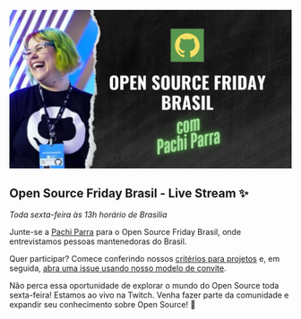 ![](https://raw.githubusercontent.com/githubevents/open-source-friday-brasil/refs/heads/main/admin/stream-assets/Copy%20of%20Copy%20of%20OSF%20Thumbnails.png)

## Open Source Friday Brasil - Live Stream ✨
_Toda sexta-feira às 13h horário de Brasilia_

Junte-se a [Pachi Parra](https://www.linkedin.com/in/pachicodes/) para o  Open Source Friday Brasil, onde entrevistamos pessoas mantenedoras do Brasil.

Quer participar? Comece conferindo nossos [critérios para projetos](https://github.com/pachicodes/open-source-friday-brasil/blob/main/admin/criterio-projeto.md) e, em seguida, [abra uma issue usando nosso modelo de convite](https://github.com/pachicodes/open-source-friday-brasil/issues/new?template=brasil.yml).

Não perca essa oportunidade de explorar o mundo do Open Source toda sexta-feira! Estamos ao vivo na Twitch.
Venha fazer parte da comunidade e expandir seu conhecimento sobre Open Source! 🚀

